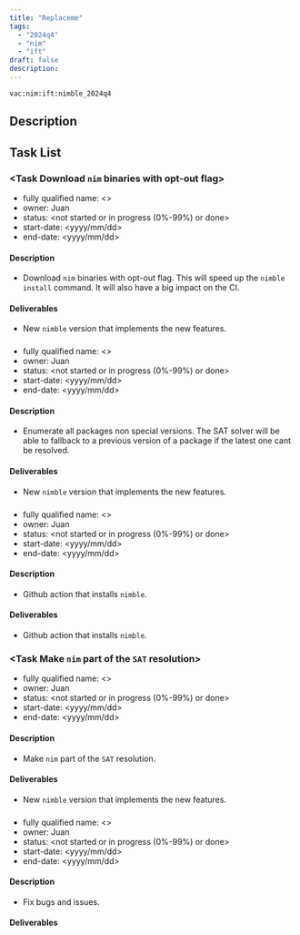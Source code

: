 ```yaml
---
title: "Replaceme"
tags:
  - "2024q4"
  - "nim"
  - "ift"
draft: false
description:
---
```


`vac:nim:ift:nimble_2024q4`

## Description


## Task List

<!-- - Make `nim` part of the `SAT` resolution
- Download `nim` binaries with opt-out flag
- Enumerate all packages non special versions 
- Github action that installs nimble -->

### <Task Download `nim` binaries with opt-out flag>

* fully qualified name: <>
* owner: Juan
* status: <not started or in progress (0%-99%) or done>
* start-date: <yyyy/mm/dd>
* end-date: <yyyy/mm/dd>

#### Description

- Download `nim` binaries with opt-out flag. This will speed up the `nimble install` command. It will also have a big impact on the CI.

#### Deliverables

- New `nimble` version that implements the new features.


### <Task Enumerate all packages non special versions>

* fully qualified name: <>
* owner: Juan
* status: <not started or in progress (0%-99%) or done>
* start-date: <yyyy/mm/dd>
* end-date: <yyyy/mm/dd>

#### Description

- Enumerate all packages non special versions. The SAT solver will be able to fallback to a previous version of a package if the latest one cant be resolved.

#### Deliverables

- New `nimble` version that implements the new features.


### <Task Github action that installs nimble>

* fully qualified name: <>
* owner: Juan
* status: <not started or in progress (0%-99%) or done>
* start-date: <yyyy/mm/dd>
* end-date: <yyyy/mm/dd>

#### Description

- Github action that installs `nimble`.

#### Deliverables

- Github action that installs `nimble`.


### <Task Make `nim` part of the `SAT` resolution>

* fully qualified name: <>
* owner: Juan
* status: <not started or in progress (0%-99%) or done>
* start-date: <yyyy/mm/dd>
* end-date: <yyyy/mm/dd>

#### Description

- Make `nim` part of the `SAT` resolution.

#### Deliverables

- New `nimble` version that implements the new features.

### <Task Fix bugs and issues>

  * fully qualified name: <>
* owner: Juan
* status: <not started or in progress (0%-99%) or done>
* start-date: <yyyy/mm/dd>
* end-date: <yyyy/mm/dd>

#### Description

- Fix bugs and issues.

#### Deliverables
